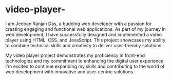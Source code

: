 # video-player-
I am Jeeban Ranjan Das, a budding web developer with a passion for creating engaging and functional web applications. As part of my journey in web development, I have successfully designed and implemented a video player using HTML, CSS, and JavaScript. This project showcases my ability to combine technical skills and creativity to deliver user-friendly solutions.

My video player project demonstrates my proficiency in front-end technologies and my commitment to enhancing the digital user experience. I'm excited to continue expanding my skills and contributing to the world of web development with innovative and user-centric solutions.

